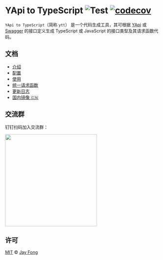 # YApi to TypeScript ![Test](https://github.com/fjc0k/yapi-to-typescript/workflows/Test/badge.svg) [![codecov](https://codecov.io/gh/fjc0k/yapi-to-typescript/branch/master/graph/badge.svg)](https://codecov.io/gh/fjc0k/yapi-to-typescript)

`YApi to TypeScript`（简称 `ytt`） 是一个代码生成工具，其可根据 [YApi](https://github.com/YMFE/yapi) 或 [Swagger](https://swagger.io/) 的接口定义生成 TypeScript 或 JavaScript 的接口类型及其请求函数代码。

## 文档

- [介绍](https://fjc0k.github.io/yapi-to-typescript/handbook/)
- [配置](https://fjc0k.github.io/yapi-to-typescript/handbook/config.html)
- [使用](https://fjc0k.github.io/yapi-to-typescript/handbook/usage.html)
- [统一请求函数](https://fjc0k.github.io/yapi-to-typescript/handbook/request.html)
- [更新日志](https://fjc0k.github.io/yapi-to-typescript/handbook/changelog.html)
- [国内镜像 🇨🇳](https://fjc0k.gitee.io/yapi-to-typescript/handbook/)

## 交流群

钉钉扫码加入交流群：

<img src="https://cdn.jsdelivr.net/gh/fjc0k/yapi-to-typescript@master/assets/dingtalk.jpg" width="300" />

## 许可

[MIT](https://github.com/fjc0k/yapi-to-typescript/blob/master/LICENSE) © [Jay Fong](https://github.com/fjc0k)
